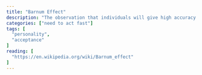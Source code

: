 ```yaml
---
title: "Barnum Effect"
description: "The observation that individuals will give high accuracy ratings to descriptions of their personality that supposedly are tailored specifically for them, but are in fact vague and general enough to apply to a wide range of people. This effect can provide a partial explanation for the widespread acceptance of some beliefs and practices, such as astrology, fortune telling, graphology, and some types of personality tests."
categories: ["need to act fast"]
tags: [
  "personality",
  "acceptance"
]
reading: [
  "https://en.wikipedia.org/wiki/Barnum_effect"
]
---
```


